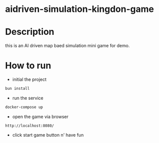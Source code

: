 # aidriven-simulation-kingdon-game

# Description

this is an AI driven map baed simulation mini game for demo.

# How to run

- initial the project
```bash
bun install
```

- run the service
```bash
docker-compose up
```
- open the game via browser

```
http://localhost:8080/
```
- click start game button n' have fun
